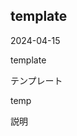 ## template

<article>
<p class="st_update_header">2024-04-15</p>

<p class="st_name_header_en">template</p>
<p class="st_name_header_jp">テンプレート</p>
<p class="st_name_header_abbreviation">temp</p>

</article>

<div class="article_explanation">
説明
</div>

